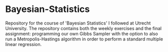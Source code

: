 # Bayesian-Statistics

Repository for the course of 'Bayesian Statistics' I followed at Utrecht University. 
The repository contains both the weekly exercises and the final assignment: programming our own Gibbs Sampler with the option to also run a Metropolis-Hastings
algorithm in order to perform a standard multiple linear regression.

